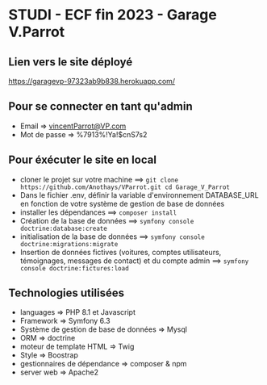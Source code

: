 # STUDI - ECF fin 2023 - Garage V.Parrot

## Lien vers le site déployé
https://garagevp-97323ab9b838.herokuapp.com/

## Pour se connecter en tant qu'admin
- Email => vincentParrot@VP.com
- Mot de passe => %7913%!Ya!$cnS7s2

## Pour éxécuter le site en local
- cloner le projet sur votre machine ==> `git clone https://github.com/Anothays/VParrot.git cd Garage_V_Parrot`
- Dans le fichier .env, définir la variable d'environnement DATABASE_URL en fonction de votre système de gestion de base de données
- installer les dépendances ==> `composer install`
- Création de la base de données ==> `symfony console doctrine:database:create`
- initialisation de la base de données ==> `symfony console doctrine:migrations:migrate`
- Insertion de données fictives (voitures, comptes utilisateurs, témoignages, messages de contact) et du compte admin ==> `symfony console doctrine:fictures:load` 


## Technologies utilisées
- languages => PHP 8.1 et Javascript
- Framework => Symfony 6.3
- Système de gestion de base de données => Mysql
- ORM => doctrine
- moteur de template HTML => Twig
- Style => Boostrap
- gestionnaires de dépendance => composer & npm
- server web => Apache2
